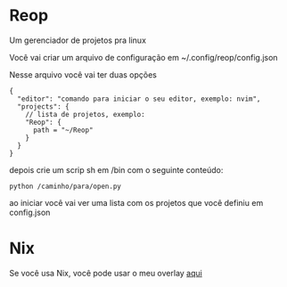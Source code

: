 # Reop

Um gerenciador de projetos pra linux

Você vai criar um arquivo de configuração em ~/.config/reop/config.json

Nesse arquivo você vai ter duas opções

```
{
  "editor": "comando para iniciar o seu editor, exemplo: nvim",
  "projects": {
    // lista de projetos, exemplo:
    "Reop": {
      path = "~/Reop"
    }
  }
}
```

depois crie um scrip sh em /bin com o seguinte conteúdo:

```
python /caminho/para/open.py
```

ao iniciar você vai ver uma lista com os projetos que você definiu em config.json

# Nix

Se você usa Nix, você pode usar o meu overlay [aqui](https://github.com/Jhuan-Nycolas/NixDotfiles/tree/main/Overlays/Reop)
